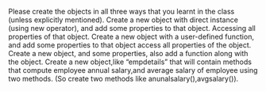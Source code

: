 Please create the objects in all three ways that you learnt in the class (unless explicitly mentioned).
Create a new object with direct instance (using new operator), and add some properties to that object. Accessing all properties of that object.
Create a new object with a user-defined function, and add some properties  to that object access all properties of the object.
Create a new object, and some properties, also add a function along with the object.
Create a new object,like “empdetails” that will contain methods that compute employee annual salary,and average salary of employee using two methods. (So create two methods like anunalsalary(),avgsalary()).